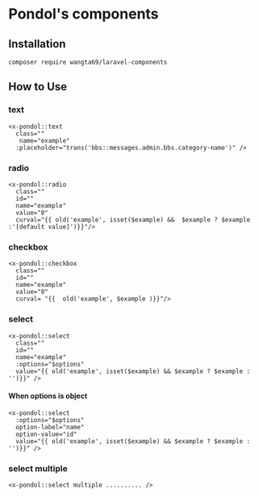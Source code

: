 # Pondol's components

## Installation
```
composer require wangta69/laravel-components
```

## How to Use

### text
```
<x-pondol::text 
  class="" 
   name="example"
  :placeholder="trans('bbs::messages.admin.bbs.category-name')" />
```

### radio
```
<x-pondol::radio 
  class="" 
  id=""
  name="example" 
  value="0" 
  curval="{{ old('example', isset($example) &&  $example ? $example :'[default value]')}}"/>
```

### checkbox
```
<x-pondol::checkbox 
  class="" 
  id=""
  name="example" 
  value="0" 
  curval= "{{  old('example', $example )}}"/>
```
### select
```
<x-pondol::select 
  class="" 
  id="" 
  name="example" 
  :options="$options" 
  value="{{ old('example', isset($example) && $example ? $example : '')}}" />
```
#### When options is object
```
<x-pondol::select 
  :options="$options" 
  option-label="name" 
  option-value="id"
  value="{{ old('example', isset($example) && $example ? $example : '')}}" />
```

### select multiple
```
<x-pondol::select multiple .......... />
```

